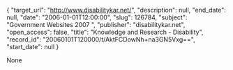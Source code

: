 {
  "target_url": "http://www.disabilitykar.net/", 
  "description": null, 
  "end_date": null, 
  "date": "2006-01-01T12:00:00", 
  "slug": 126784, 
  "subject": "Government Websites 2007 ", 
  "publisher": "disabilitykar.net", 
  "open_access": false, 
  "title": "Knowledge and Research - Disability", 
  "record_id": "20060101T120000/t/AktFCDowNh+na3GN5Vxg==", 
  "start_date": null
}

None